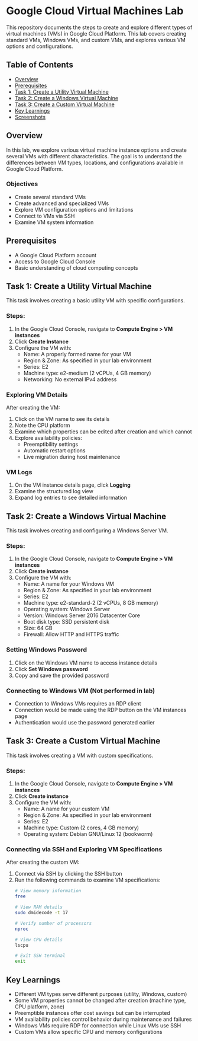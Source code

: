 # Google Cloud Virtual Machines Lab

This repository documents the steps to create and explore different types of virtual machines (VMs) in Google Cloud Platform. This lab covers creating standard VMs, Windows VMs, and custom VMs, and explores various VM options and configurations.

## Table of Contents
- [Overview](#overview)
- [Prerequisites](#prerequisites)
- [Task 1: Create a Utility Virtual Machine](#task-1-create-a-utility-virtual-machine)
- [Task 2: Create a Windows Virtual Machine](#task-2-create-a-windows-virtual-machine)
- [Task 3: Create a Custom Virtual Machine](#task-3-create-a-custom-virtual-machine)
- [Key Learnings](#key-learnings)
- [Screenshots](#screenshots)

## Overview

In this lab, we explore various virtual machine instance options and create several VMs with different characteristics. The goal is to understand the differences between VM types, locations, and configurations available in Google Cloud Platform.

### Objectives

- Create several standard VMs
- Create advanced and specialized VMs
- Explore VM configuration options and limitations
- Connect to VMs via SSH
- Examine VM system information

## Prerequisites

- A Google Cloud Platform account
- Access to Google Cloud Console
- Basic understanding of cloud computing concepts

## Task 1: Create a Utility Virtual Machine

This task involves creating a basic utility VM with specific configurations.

### Steps:

1. In the Google Cloud Console, navigate to **Compute Engine > VM instances**
2. Click **Create Instance**
3. Configure the VM with:
   - Name: A properly formed name for your VM
   - Region & Zone: As specified in your lab environment
   - Series: E2
   - Machine type: e2-medium (2 vCPUs, 4 GB memory)
   - Networking: No external IPv4 address

### Exploring VM Details

After creating the VM:

1. Click on the VM name to see its details
2. Note the CPU platform
3. Examine which properties can be edited after creation and which cannot
4. Explore availability policies:
   - Preemptibility settings
   - Automatic restart options
   - Live migration during host maintenance

### VM Logs

1. On the VM instance details page, click **Logging**
2. Examine the structured log view
3. Expand log entries to see detailed information

## Task 2: Create a Windows Virtual Machine

This task involves creating and configuring a Windows Server VM.

### Steps:

1. In the Google Cloud Console, navigate to **Compute Engine > VM instances**
2. Click **Create instance**
3. Configure the VM with:
   - Name: A name for your Windows VM
   - Region & Zone: As specified in your lab environment
   - Series: E2
   - Machine type: e2-standard-2 (2 vCPUs, 8 GB memory)
   - Operating system: Windows Server
   - Version: Windows Server 2016 Datacenter Core
   - Boot disk type: SSD persistent disk
   - Size: 64 GB
   - Firewall: Allow HTTP and HTTPS traffic

### Setting Windows Password

1. Click on the Windows VM name to access instance details
2. Click **Set Windows password**
3. Copy and save the provided password

### Connecting to Windows VM (Not performed in lab)

- Connection to Windows VMs requires an RDP client
- Connection would be made using the RDP button on the VM instances page
- Authentication would use the password generated earlier

## Task 3: Create a Custom Virtual Machine

This task involves creating a VM with custom specifications.

### Steps:

1. In the Google Cloud Console, navigate to **Compute Engine > VM instances**
2. Click **Create instance**
3. Configure the VM with:
   - Name: A name for your custom VM
   - Region & Zone: As specified in your lab environment
   - Series: E2
   - Machine type: Custom (2 cores, 4 GB memory)
   - Operating system: Debian GNU/Linux 12 (bookworm)

### Connecting via SSH and Exploring VM Specifications

After creating the custom VM:

1. Connect via SSH by clicking the SSH button
2. Run the following commands to examine VM specifications:
   ```bash
   # View memory information
   free
   
   # View RAM details
   sudo dmidecode -t 17
   
   # Verify number of processors
   nproc
   
   # View CPU details
   lscpu
   
   # Exit SSH terminal
   exit
   ```

## Key Learnings

- Different VM types serve different purposes (utility, Windows, custom)
- Some VM properties cannot be changed after creation (machine type, CPU platform, zone)
- Preemptible instances offer cost savings but can be interrupted
- VM availability policies control behavior during maintenance and failures
- Windows VMs require RDP for connection while Linux VMs use SSH
- Custom VMs allow specific CPU and memory configurations
